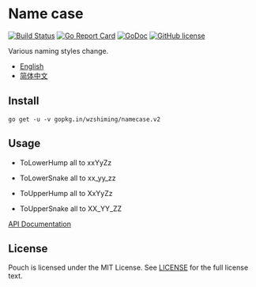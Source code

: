 # Name case

[![Build Status](https://travis-ci.org/wzshiming/namecase.svg?branch=master)](https://travis-ci.org/wzshiming/namecase)
[![Go Report Card](https://goreportcard.com/badge/gopkg.in/wzshiming/namecase.v2)](https://goreportcard.com/report/gopkg.in/wzshiming/namecase.v2)
[![GoDoc](https://godoc.org/gopkg.in/wzshiming/namecase.v2?status.svg)](https://godoc.org/gopkg.in/wzshiming/namecase.v2)
[![GitHub license](https://img.shields.io/github/license/wzshiming/namecase.svg)](https://github.com/wzshiming/namecase/blob/master/LICENSE)

Various naming styles change.

 - [English](./README.md)
 - [简体中文](./README_cn.md)

## Install

``` shell
go get -u -v gopkg.in/wzshiming/namecase.v2
```

## Usage

- ToLowerHump all to xxYyZz

- ToLowerSnake all to xx_yy_zz

- ToUpperHump all to XxYyZz

- ToUpperSnake all to XX_YY_ZZ

[API Documentation](http://godoc.org/gopkg.in/wzshiming/namecase.v2)

## License

Pouch is licensed under the MIT License. See [LICENSE](./LICENSE) for the full license text.
